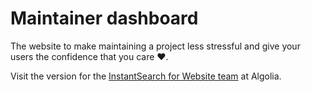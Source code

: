 # Maintainer dashboard

The website to make maintaining a project less stressful and give your users the confidence that you
care ❤️.

Visit the version for the [InstantSearch for Website team](https://maintainer-dashboard.netlify.com/) at Algolia.
